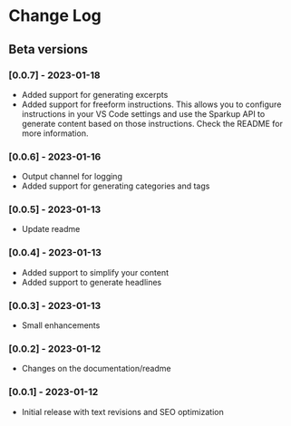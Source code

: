 # Change Log

## Beta versions

### [0.0.7] - 2023-01-18

- Added support for generating excerpts
- Added support for freeform instructions. This allows you to configure instructions in your VS Code settings and use the Sparkup API to generate content based on those instructions. Check the README for more information.

### [0.0.6] - 2023-01-16

- Output channel for logging
- Added support for generating categories and tags

### [0.0.5] - 2023-01-13

- Update readme

### [0.0.4] - 2023-01-13

- Added support to simplify your content
- Added support to generate headlines

### [0.0.3] - 2023-01-13

- Small enhancements

### [0.0.2] - 2023-01-12

- Changes on the documentation/readme

### [0.0.1] - 2023-01-12

- Initial release with text revisions and SEO optimization